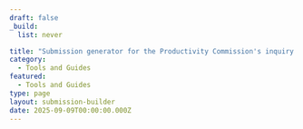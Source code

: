 ```yaml
---
draft: false
_build:
  list: never

title: "Submission generator for the Productivity Commission's inquiry into AI and Data"
category:
  - Tools and Guides
featured:
  - Tools and Guides
type: page
layout: submission-builder
date: 2025-09-09T00:00:00.000Z
---
```

